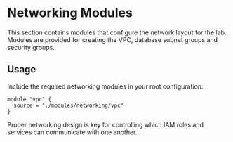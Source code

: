 # Networking Modules

This section contains modules that configure the network layout for the lab. Modules are provided for creating the VPC, database subnet groups and security groups.

## Usage
Include the required networking modules in your root configuration:
```hcl
module "vpc" {
  source = "./modules/networking/vpc"
}
```
Proper networking design is key for controlling which IAM roles and services can communicate with one another.
